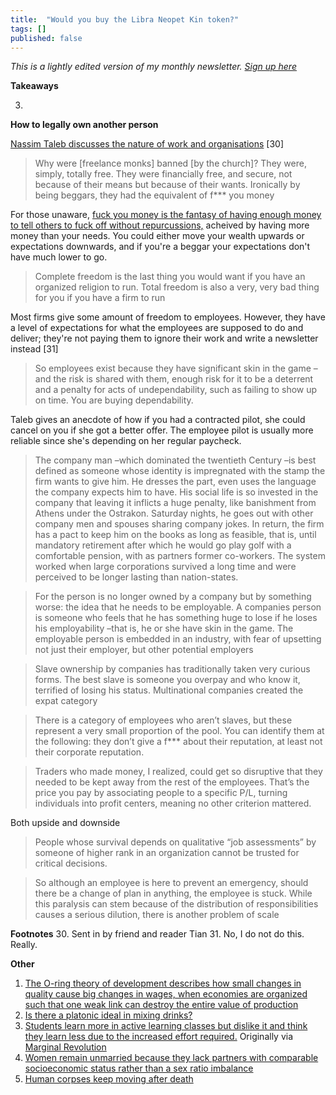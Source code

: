 ```yaml
---
title:  "Would you buy the Libra Neopet Kin token?"  
tags: []
published: false
---
```


*This is a lightly edited version of my monthly newsletter. [Sign up here](https://avoidboringpeople.substack.com/ "ABP")*

**Takeaways**

3. 

**How to legally own another person**

[Nassim Taleb discusses the nature of work and organisations](https://medium.com/incerto/how-to-legally-own-another-person-4145a1802bf6 "Taleb") \[30\]

> Why were \[freelance monks\] banned \[by the church\]? They were, simply, totally free. They were financially free, and secure, not because of their means but because of their wants. Ironically by being beggars, they had the equivalent of f*** you money 

For those unaware, [fuck you money is the fantasy of having enough money to tell others to fuck off without repurcussions,](https://www.quora.com/What-is-fuck-you-money "fu") acheived by having more money than your needs. You could either move your wealth upwards or expectations downwards, and if you're a beggar your expectations don't have much lower to go. 

> Complete freedom is the last thing you would want if you have an organized religion to run. Total freedom is also a very, very bad thing for you if you have a firm to run

Most firms give some amount of freedom to employees. However, they have a level of expectations for what the employees are supposed to do and deliver; they're not paying them to ignore their work and write a newsletter instead \[31\] 

> So employees exist because they have significant skin in the game –and the risk is shared with them, enough risk for it to be a deterrent and a penalty for acts of undependability, such as failing to show up on time. You are buying dependability. 

Taleb gives an anecdote of how if you had a contracted pilot, she could cancel on you if she got a better offer. The employee pilot is usually more reliable since she's depending on her regular paycheck. 

> The company man –which dominated the twentieth Century –is best defined as someone whose identity is impregnated with the stamp the firm wants to give him. He dresses the part, even uses the language the company expects him to have. His social life is so invested in the company that leaving it inflicts a huge penalty, like banishment from Athens under the Ostrakon. Saturday nights, he goes out with other company men and spouses sharing company jokes. In return, the firm has a pact to keep him on the books as long as feasible, that is, until mandatory retirement after which he would go play golf with a comfortable pension, with as partners former co-workers. The system worked when large corporations survived a long time and were perceived to be longer lasting than nation-states.

> For the person is no longer owned by a company but by something worse: the idea that he needs to be employable. A companies person is someone who feels that he has something huge to lose if he loses his employability –that is, he or she have skin in the game. The employable person is embedded in an industry, with fear of upsetting not just their employer, but other potential employers

> Slave ownership by companies has traditionally taken very curious forms. The best slave is someone you overpay and who know it, terrified of losing his status. Multinational companies created the expat category

> There is a category of employees who aren’t slaves, but these represent a very small proportion of the pool. You can identify them at the following: they don’t give a f*** about their reputation, at least not their corporate reputation.

> Traders who made money, I realized, could get so disruptive that they needed to be kept away from the rest of the employees. That’s the price you pay by associating people to a specific P/L, turning individuals into profit centers, meaning no other criterion mattered. 

Both upside and downside

> People whose survival depends on qualitative “job assessments” by someone of higher rank in an organization cannot be trusted for critical decisions.

> So although an employee is here to prevent an emergency, should there be a change of plan in anything, the employee is stuck. While this paralysis can stem because of the distribution of responsibilities causes a serious dilution, there is another problem of scale

**Footnotes**
30. Sent in by friend and reader Tian
31. No, I do not do this. Really.

**Other**
1. [The O-ring theory of development describes how small changes in quality cause big changes in wages, when economies are organized such that one weak link can destroy the entire value of production](https://www.youtube.com/watch?v=CKkOmIW9bjg "O-ring")
2. [Is there a platonic ideal in mixing drinks?](https://www.thedailybeast.com/plato-and-aristotle-walk-into-a-bar-a-meditation-on-the-daiquiri?ref=wrap "wondrich")
3. [Students learn more in active learning classes but dislike it and think they learn less due to the increased effort required.](https://www.pnas.org/content/116/39/19251 "active learning") Originally via [Marginal Revolution](https://marginalrevolution.com/marginalrevolution/2019/09/active-learning-works-but-students-dont-like-it.html "MR")
4. [Women remain unmarried because they lack partners with comparable socioeconomic status rather than a sex ratio imbalance](https://onlinelibrary.wiley.com/doi/full/10.1111/jomf.12603 "marriage")
5. [Human corpses keep moving after death](https://www.newsweek.com/human-corpse-year-burial-scientist-1459113 "corpse")
